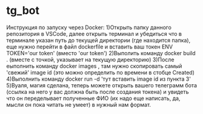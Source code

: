 # tg_bot
Инструкция по запуску через Docker:
1)Открыть папку данного репозитория в VSCode, далее открыть терминал и убедиться что в терминале указан путь до текущей директории (где находится папка), еще нужно перейти в файл dockerfile  и вставить ваш токен ENV TOKEN='our token' (вместо 'our token')
2)Выполить команду docker build . (вместе с точкой, указывает на текущую директорию)
3)После еыполнить команду docker images , там нужно скопировать самый 'свежий' image id (это можно определить по времени в стобце Created)
4)Выполнить команду docker run -d 'тут вставить image id из пункта 3'
5)Вуаля, магия сделана, теперь можете открыть вашего телеграмм бота (ссылка на него у вас должна быть после создания токена) и увидеть что он переделывает полученные ФИО (их надо еще написать, да, мысли он пока читать не умеет) в нужный нам формат.
